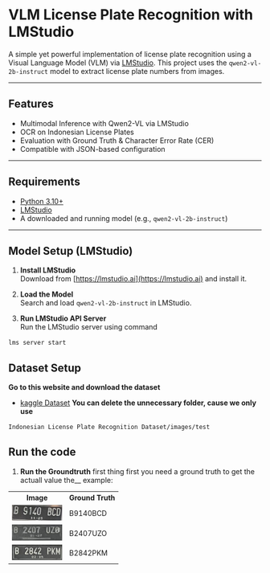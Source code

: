 # VLM License Plate Recognition with LMStudio

A simple yet powerful implementation of license plate recognition using a Visual Language Model (VLM) via [LMStudio](https://lmstudio.ai). This project uses the `qwen2-vl-2b-instruct` model to extract license plate numbers from images.

---

## Features

- Multimodal Inference with Qwen2-VL via LMStudio
- OCR on Indonesian License Plates
- Evaluation with Ground Truth & Character Error Rate (CER)
- Compatible with JSON-based configuration

---

## Requirements

- [Python 3.10+](https://www.python.org/downloads/)
- [LMStudio](https://lmstudio.ai)
- A downloaded and running model (e.g., `qwen2-vl-2b-instruct`)

---

## Model Setup (LMStudio)

1. **Install LMStudio**  
   Download from [https://lmstudio.ai](https://lmstudio.ai) and install it.

2. **Load the Model**  
   Search and load `qwen2-vl-2b-instruct` in LMStudio.

3. **Run LMStudio API Server**  
   Run the LMStudio server using command
```bash  
lms server start
```

## Dataset Setup
**Go to this website and download the dataset**
- [kaggle Dataset](https://www.kaggle.com/datasets/juanthomaswijaya/indonesian-license-plate-dataset)
**You can delete the unnecessary folder, cause we only use**
```bash
Indonesian License Plate Recognition Dataset/images/test
```
## Run the code
1. **Run the Groundtruth**
   first thing first you need a ground truth to get the actuall value the__
   example:
<table>
  <tr>
    <th>Image</th>
    <th>Ground Truth</th>
  </tr>
  <tr>
    <td><img src="Indonesian License Plate Recognition Dataset\images\test\test001_1.jpg" width="100"></td>
    <td>B9140BCD</td>
  </tr>
  <tr>
    <td><img src="Indonesian License Plate Recognition Dataset\images\test\test001_2.jpg" width="100"></td>
    <td>B2407UZO</td>
  </tr>
  <tr>
    <td><img src="Indonesian License Plate Recognition Dataset\images\test\test001_3.jpg" width="100"></td>
    <td>B2842PKM</td>
  </tr>
</table>

